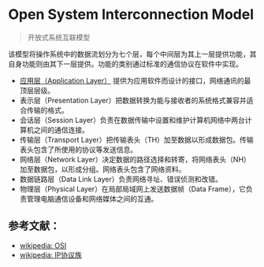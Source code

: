 # Open System Interconnection Model
> 开放式系统互联模型

该模型将操作系统中的数据流划分为七个层，每个中间层为其上一层提供功能，其自身功能则由其下一层提供。功能的类别通过标准的通信协议在软件中实现。

- [应用层（Application Layer）](ApplicationLayer.md) 提供为应用软件而设计的接口，网络通讯的最顶层层级。
- 表示层（Presentation Layer）把数据转换为能与接收者的系统格式兼容并适合传输的格式。
- 会话层（Session Layer）负责在数据传输中设置和维护计算机网络中两台计算机之间的通信连接。
- 传输层（Transport Layer）把传输表头（TH）加至数据以形成数据包。传输表头包含了所使用的协议等发送信息。
- 网络层（Network Layer）决定数据的路径选择和转寄，将网络表头（NH）加至数据包，以形成分组。网络表头包含了网络资料。
- 数据链路层（Data Link Layer）负责网络寻址、错误侦测和改错。
- 物理层（Physical Layer）在局部局域网上发送数据帧（Data Frame），它负责管理电脑通信设备和网络媒体之间的互通。

## 参考文献：
- [wikipedia: OSI](https://zh.wikipedia.org/wiki/OSI%E6%A8%A1%E5%9E%8B#%E7%AC%AC7%E5%B1%A4_%E6%87%89%E7%94%A8%E5%B1%A4)
- [wikipedia: IP协议族](https://zh.wikipedia.org/wiki/TCP/IP%E5%8D%8F%E8%AE%AE%E6%97%8F)